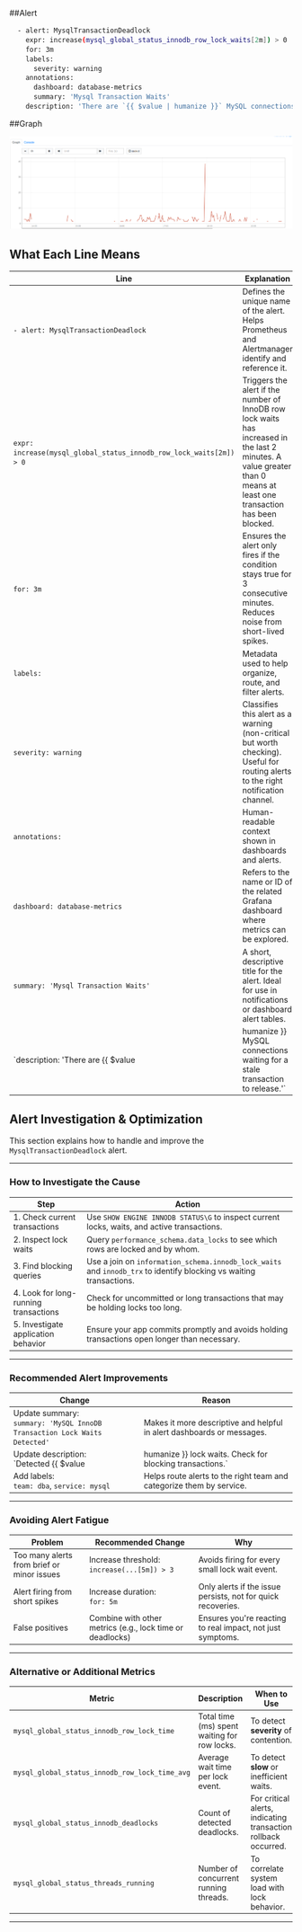 ##Alert

```sh
  - alert: MysqlTransactionDeadlock
    expr: increase(mysql_global_status_innodb_row_lock_waits[2m]) > 0
    for: 3m
    labels:
      severity: warning
    annotations:
      dashboard: database-metrics
      summary: 'Mysql Transaction Waits'
    description: 'There are `{{ $value | humanize }}` MySQL connections waiting for a stale transaction to release.'
```

##Graph

![Graph Example](alert_example.png)

## What Each Line Means

| Line                                                                                       | Explanation                                                                                                                                                                                                 |
|--------------------------------------------------------------------------------------------|-------------------------------------------------------------------------------------------------------------------------------------------------------------------------------------------------------------|
| `- alert: MysqlTransactionDeadlock`                                                       | Defines the unique name of the alert. Helps Prometheus and Alertmanager identify and reference it.                                                                                                          |
| `expr: increase(mysql_global_status_innodb_row_lock_waits[2m]) > 0`                        | Triggers the alert if the number of InnoDB row lock waits has increased in the last 2 minutes. A value greater than 0 means at least one transaction has been blocked.                                      |
| `for: 3m`                                                                                  | Ensures the alert only fires if the condition stays true for 3 consecutive minutes. Reduces noise from short-lived spikes.                                                                                  |
| `labels:`                                                                                  | Metadata used to help organize, route, and filter alerts.                                                                                                                                                   |
| `severity: warning`                                                                       | Classifies this alert as a warning (non-critical but worth checking). Useful for routing alerts to the right notification channel.                                                                          |
| `annotations:`                                                                             | Human-readable context shown in dashboards and alerts.                                                                                                                                                      |
| `dashboard: database-metrics`                                                             | Refers to the name or ID of the related Grafana dashboard where metrics can be explored.                                                                                                                    |
| `summary: 'Mysql Transaction Waits'`                                                      | A short, descriptive title for the alert. Ideal for use in notifications or dashboard alert tables.                                                                                                         |
| `description: 'There are {{ $value | humanize }} MySQL connections waiting for a stale transaction to release.'` | Provides a clear explanation of the alert and includes dynamic data (e.g., how many connections are affected). Helps responders quickly understand the issue.                                 |

## Alert Investigation & Optimization

This section explains how to handle and improve the `MysqlTransactionDeadlock` alert.

---

### How to Investigate the Cause

| Step | Action |
|------|--------|
| 1. Check current transactions | Use `SHOW ENGINE INNODB STATUS\G` to inspect current locks, waits, and active transactions. |
| 2. Inspect lock waits | Query `performance_schema.data_locks` to see which rows are locked and by whom. |
| 3. Find blocking queries | Use a join on `information_schema.innodb_lock_waits` and `innodb_trx` to identify blocking vs waiting transactions. |
| 4. Look for long-running transactions | Check for uncommitted or long transactions that may be holding locks too long. |
| 5. Investigate application behavior | Ensure your app commits promptly and avoids holding transactions open longer than necessary. |

---

### Recommended Alert Improvements

| Change | Reason |
|--------|--------|
| Update summary: <br> `summary: 'MySQL InnoDB Transaction Lock Waits Detected'` | Makes it more descriptive and helpful in alert dashboards or messages. |
| Update description: <br> `Detected {{ $value | humanize }} lock waits. Check for blocking transactions.` | Provides immediate context and next steps for responders. |
| Add labels: <br> `team: dba`, `service: mysql` | Helps route alerts to the right team and categorize them by service. |

---

### Avoiding Alert Fatigue

| Problem | Recommended Change | Why |
|--------|--------------------|-----|
| Too many alerts from brief or minor issues | Increase threshold: <br> `increase(...[5m]) > 3` | Avoids firing for every small lock wait event. |
| Alert firing from short spikes | Increase duration: <br> `for: 5m` | Only alerts if the issue persists, not for quick recoveries. |
| False positives | Combine with other metrics (e.g., lock time or deadlocks) | Ensures you're reacting to real impact, not just symptoms. |

---

### Alternative or Additional Metrics

| Metric | Description | When to Use |
|--------|-------------|-------------|
| `mysql_global_status_innodb_row_lock_time` | Total time (ms) spent waiting for row locks. | To detect **severity** of contention. |
| `mysql_global_status_innodb_row_lock_time_avg` | Average wait time per lock event. | To detect **slow** or inefficient waits. |
| `mysql_global_status_innodb_deadlocks` | Count of detected deadlocks. | For critical alerts, indicating transaction rollback occurred. |
| `mysql_global_status_threads_running` | Number of concurrent running threads. | To correlate system load with lock behavior. |

---

